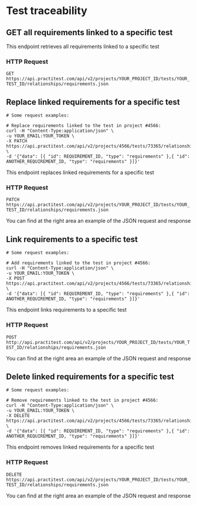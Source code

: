 # Test traceability

## GET all requirements linked to a specific test

This endpoint retrieves all requirements linked to a specific test

### HTTP Request

`GET https://api.practitest.com/api/v2/projects/YOUR_PROJECT_ID/tests/YOUR_TEST_ID/relationships/requirements.json`

## Replace linked requirements for a specific test
```shell
# Some request examples:

# Replace requirements linked to the test in project #4566:
curl -H "Content-Type:application/json" \
-u YOUR_EMAIL:YOUR_TOKEN \
-X PATCH https://api.practitest.com/api/v2/projects/4566/tests/73365/relationships/requirements.json \
-d '{"data": [{ "id": REQUIREMENT_ID, "type": "requirements" },{ "id": ANOTHER_REQUIREMENT_ID, "type": "requirements" }]}'

```
This endpoint replaces linked requirements for a specific test

### HTTP Request

`PATCH https://api.practitest.com/api/v2/projects/YOUR_PROJECT_ID/tests/YOUR_TEST_ID/relationships/requirements.json`

You can find at the right area an example of the JSON request and response


## Link requirements to a specific test

```shell
# Some request examples:

# Add requirements linked to the test in project #4566:
curl -H "Content-Type:application/json" \
-u YOUR_EMAIL:YOUR_TOKEN \
-X POST https://api.practitest.com/api/v2/projects/4566/tests/73365/relationships/requirements.json \
-d '{"data": [{ "id": REQUIREMENT_ID, "type": "requirements" },{ "id": ANOTHER_REQUIREMENT_ID, "type": "requirements" }]}'

```
This endpoint links requirements to a specific test

### HTTP Request

`POST http://api.practitest.com/api/v2/projects/YOUR_PROJECT_ID/tests/YOUR_TEST_ID/relationships/requirements.json`

You can find at the right area an example of the JSON request and response

## Delete linked requirements for a specific test

```shell
# Some request examples:

# Remove requirements linked to the test in project #4566:
curl -H "Content-Type:application/json" \
-u YOUR_EMAIL:YOUR_TOKEN \
-X DELETE https://api.practitest.com/api/v2/projects/4566/tests/73365/relationships/requirements.json \
-d '{"data": [{ "id": REQUIREMENT_ID, "type": "requirements" },{ "id": ANOTHER_REQUIREMENT_ID, "type": "requirements" }]}'

```
This endpoint removes linked requirements for a specific test

### HTTP Request

`DELETE https://api.practitest.com/api/v2/projects/YOUR_PROJECT_ID/tests/YOUR_TEST_ID/relationships/requirements.json`

You can find at the right area an example of the JSON request and response
